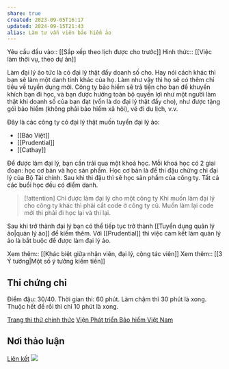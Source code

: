 ```yaml
---
share: true
created: 2023-09-05T16:17
updated: 2024-09-15T21:43
alias: Làm tư vấn viên bảo hiểm ảo
---
```

Yêu cầu đầu vào:: [[Sắp xếp theo lịch được cho trước]]
Hình thức:: [[Việc làm thời vụ, theo dự án]]

Làm đại lý ảo tức là có đại lý thật đẩy doanh số cho. Hay nói cách khác thì bạn sẽ làm một danh tính khác của họ. Làm như vậy thì họ sẽ có thêm chỉ tiêu về tuyển dụng mới. Công ty bảo hiểm sẽ trả tiền cho bạn để khuyến khích bạn đi học, và bạn được hưởng toàn bộ quyền lợi như một người làm thật khi doanh số của bạn đạt (vốn là do đại lý thật đẩy cho), như được tặng gói bảo hiểm (không phải bảo hiểm xã hội), vé đi du lịch, v.v.

Đây là các công ty có đại lý thật muốn tuyển đại lý ảo:
- [[Bảo Việt]]
- [[Prudential]]
- [[Cathay]]

Để được làm đại lý, bạn cần trải qua một khoá học. Mỗi khoá học có 2 giai đoạn: học cơ bản và học sản phẩm. Học cơ bản là để thi đậu chứng chỉ đại lý của Bộ Tài chính. Sau khi thi đậu thì sẽ học sản phẩm của công ty. Tất cả các buổi học đều có điểm danh.

> [!attention] Chỉ được làm đại lý cho một công ty
> Khi muốn làm đại lý cho công ty khác thì phải cắt code ở công ty cũ. Muốn làm lại code mới thì phải đi học lại và thi lại.

Sau khi trở thành đại lý bạn có thể tiếp tục trở thành [[Tuyển dụng quản lý ảo|quản lý ảo]] để kiếm thêm. Với [[Prudential]] thì việc cam kết làm quản lý ảo là bắt buộc để được làm đại lý ảo.

Xem thêm:: [[Khác biệt giữa nhân viên, đại lý, cộng tác viên]]
Xem thêm:: [[3 Ý tưởng|Một số ý tưởng kiếm tiền]]
## Thi chứng chỉ
Điểm đậu: 30/40. Thời gian thi: 60 phút. Làm chậm thì 30 phút là xong. Thuộc hết đề rồi thì chỉ 10 phút là xong.

[Trang thi thử chính thức](https://olt-exam.mof.gov.vn/Portal.IU.Exam/DoTest.aspx?key=ktfmo)
[Viện Phát triển Bảo hiểm Việt Nam](https://vidi-e.mof.gov.vn/index.html "Trang chủ | VIDI")

## Nơi thảo luận
[Liên kết](https://discord.com/channels/898550123007709204/1255096567090643066/1255096567090643066)
![](https://i.imgur.com/ekqUkPR.png)
